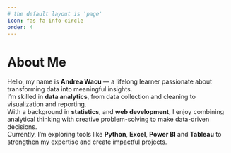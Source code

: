 ```yaml
---
# the default layout is 'page'
icon: fas fa-info-circle
order: 4
---
```


# About Me

Hello, my name is **Andrea Wacu** — a lifelong learner passionate about transforming data into meaningful insights.  
I’m skilled in **data analytics**, from data collection and cleaning to visualization and reporting.  
With a background in **statistics**, and **web development**, I enjoy combining analytical thinking with creative problem-solving to make data-driven decisions.  
Currently, I’m exploring tools like **Python**, **Excel**, **Power BI** and **Tableau** to strengthen my expertise and create impactful projects.
